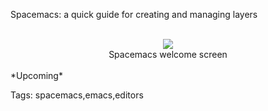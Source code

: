 Spacemacs: a quick guide for creating and managing layers

<br>
 <div style="margin: 0px auto; display: flex; justify-content: center;">
     <img src="https://raw.githubusercontent.com/i90rr/i90rr.github.io/master/resources/img/spacemacs.png" border="0">
</div>
<span style="margin: 0px auto; display: flex; justify-content: center; text-align: center; vertical-align: middle;">Spacemacs welcome screen</span>
<br>
*Upcoming*

Tags: spacemacs,emacs,editors
